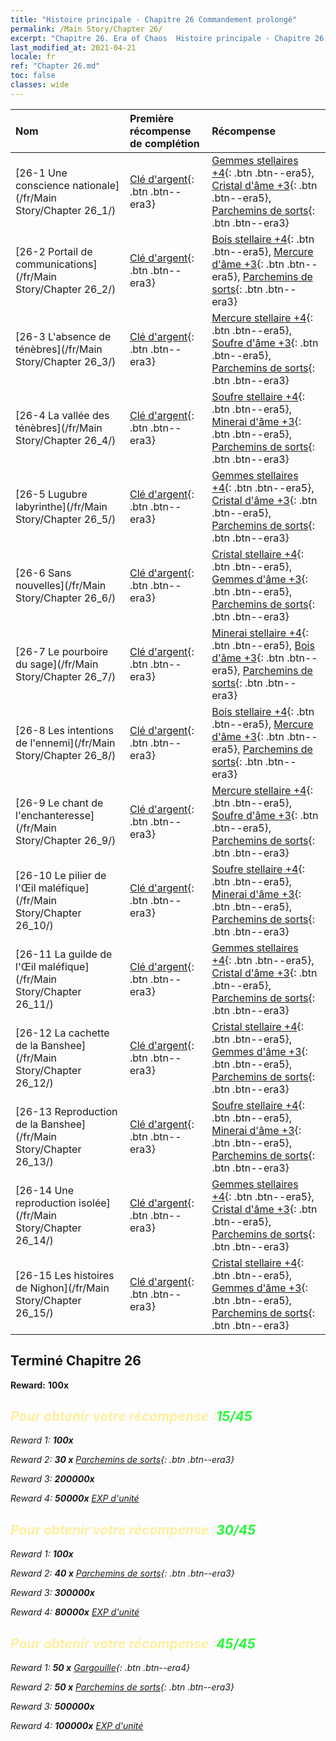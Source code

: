 ```yaml
---
title: "Histoire principale - Chapitre 26 Commandement prolongé"
permalink: /Main Story/Chapter 26/
excerpt: "Chapitre 26. Era of Chaos  Histoire principale - Chapitre 26. Commandement prolongé"
last_modified_at: 2021-04-21
locale: fr
ref: "Chapter 26.md"
toc: false
classes: wide
---
```


  | Nom |  Première récompense de complétion | Récompense |
  |:------------|:------------|:------------| 
  | [26-1 Une conscience nationale](/fr/Main Story/Chapter 26_1/) | [Clé d'argent](/fr/Items/con_693/){: .btn .btn--era3} | [Gemmes stellaires +4](/fr/Items/mat_93/){: .btn .btn--era5}, [Cristal d'âme +3](/fr/Items/mat_87/){: .btn .btn--era5}, [Parchemins de sorts](/fr/Items/con_694/){: .btn .btn--era3} |
  | [26-2 Portail de communications](/fr/Main Story/Chapter 26_2/) | [Clé d'argent](/fr/Items/con_693/){: .btn .btn--era3} | [Bois stellaire +4](/fr/Items/mat_90/){: .btn .btn--era5}, [Mercure d'âme +3](/fr/Items/mat_84/){: .btn .btn--era5}, [Parchemins de sorts](/fr/Items/con_694/){: .btn .btn--era3} |
  | [26-3 L'absence de ténèbres](/fr/Main Story/Chapter 26_3/) | [Clé d'argent](/fr/Items/con_693/){: .btn .btn--era3} | [Mercure stellaire +4](/fr/Items/mat_91/){: .btn .btn--era5}, [Soufre d'âme +3](/fr/Items/mat_85/){: .btn .btn--era5}, [Parchemins de sorts](/fr/Items/con_694/){: .btn .btn--era3} |
  | [26-4 La vallée des ténèbres](/fr/Main Story/Chapter 26_4/) | [Clé d'argent](/fr/Items/con_693/){: .btn .btn--era3} | [Soufre stellaire +4](/fr/Items/mat_92/){: .btn .btn--era5}, [Minerai d'âme +3](/fr/Items/mat_82/){: .btn .btn--era5}, [Parchemins de sorts](/fr/Items/con_694/){: .btn .btn--era3} |
  | [26-5 Lugubre labyrinthe](/fr/Main Story/Chapter 26_5/) | [Clé d'argent](/fr/Items/con_693/){: .btn .btn--era3} | [Gemmes stellaires +4](/fr/Items/mat_93/){: .btn .btn--era5}, [Cristal d'âme +3](/fr/Items/mat_87/){: .btn .btn--era5}, [Parchemins de sorts](/fr/Items/con_694/){: .btn .btn--era3} |
  | [26-6 Sans nouvelles](/fr/Main Story/Chapter 26_6/) | [Clé d'argent](/fr/Items/con_693/){: .btn .btn--era3} | [Cristal stellaire +4](/fr/Items/mat_94/){: .btn .btn--era5}, [Gemmes d'âme +3](/fr/Items/mat_86/){: .btn .btn--era5}, [Parchemins de sorts](/fr/Items/con_694/){: .btn .btn--era3} |
  | [26-7 Le pourboire du sage](/fr/Main Story/Chapter 26_7/) | [Clé d'argent](/fr/Items/con_693/){: .btn .btn--era3} | [Minerai stellaire +4](/fr/Items/mat_89/){: .btn .btn--era5}, [Bois d'âme +3](/fr/Items/mat_83/){: .btn .btn--era5}, [Parchemins de sorts](/fr/Items/con_694/){: .btn .btn--era3} |
  | [26-8 Les intentions de l'ennemi](/fr/Main Story/Chapter 26_8/) | [Clé d'argent](/fr/Items/con_693/){: .btn .btn--era3} | [Bois stellaire +4](/fr/Items/mat_90/){: .btn .btn--era5}, [Mercure d'âme +3](/fr/Items/mat_84/){: .btn .btn--era5}, [Parchemins de sorts](/fr/Items/con_694/){: .btn .btn--era3} |
  | [26-9 Le chant de l'enchanteresse](/fr/Main Story/Chapter 26_9/) | [Clé d'argent](/fr/Items/con_693/){: .btn .btn--era3} | [Mercure stellaire +4](/fr/Items/mat_91/){: .btn .btn--era5}, [Soufre d'âme +3](/fr/Items/mat_85/){: .btn .btn--era5}, [Parchemins de sorts](/fr/Items/con_694/){: .btn .btn--era3} |
  | [26-10 Le pilier de l'Œil maléfique](/fr/Main Story/Chapter 26_10/) | [Clé d'argent](/fr/Items/con_693/){: .btn .btn--era3} | [Soufre stellaire +4](/fr/Items/mat_92/){: .btn .btn--era5}, [Minerai d'âme +3](/fr/Items/mat_82/){: .btn .btn--era5}, [Parchemins de sorts](/fr/Items/con_694/){: .btn .btn--era3} |
  | [26-11 La guilde de l'Œil maléfique](/fr/Main Story/Chapter 26_11/) | [Clé d'argent](/fr/Items/con_693/){: .btn .btn--era3} | [Gemmes stellaires +4](/fr/Items/mat_93/){: .btn .btn--era5}, [Cristal d'âme +3](/fr/Items/mat_87/){: .btn .btn--era5}, [Parchemins de sorts](/fr/Items/con_694/){: .btn .btn--era3} |
  | [26-12 La cachette de la Banshee](/fr/Main Story/Chapter 26_12/) | [Clé d'argent](/fr/Items/con_693/){: .btn .btn--era3} | [Cristal stellaire +4](/fr/Items/mat_94/){: .btn .btn--era5}, [Gemmes d'âme +3](/fr/Items/mat_86/){: .btn .btn--era5}, [Parchemins de sorts](/fr/Items/con_694/){: .btn .btn--era3} |
  | [26-13 Reproduction de la Banshee](/fr/Main Story/Chapter 26_13/) | [Clé d'argent](/fr/Items/con_693/){: .btn .btn--era3} | [Soufre stellaire +4](/fr/Items/mat_92/){: .btn .btn--era5}, [Minerai d'âme +3](/fr/Items/mat_82/){: .btn .btn--era5}, [Parchemins de sorts](/fr/Items/con_694/){: .btn .btn--era3} |
  | [26-14 Une reproduction isolée](/fr/Main Story/Chapter 26_14/) | [Clé d'argent](/fr/Items/con_693/){: .btn .btn--era3} | [Gemmes stellaires +4](/fr/Items/mat_93/){: .btn .btn--era5}, [Cristal d'âme +3](/fr/Items/mat_87/){: .btn .btn--era5}, [Parchemins de sorts](/fr/Items/con_694/){: .btn .btn--era3} |
  | [26-15 Les histoires de Nighon](/fr/Main Story/Chapter 26_15/) | [Clé d'argent](/fr/Items/con_693/){: .btn .btn--era3} | [Cristal stellaire +4](/fr/Items/mat_94/){: .btn .btn--era5}, [Gemmes d'âme +3](/fr/Items/mat_86/){: .btn .btn--era5}, [Parchemins de sorts](/fr/Items/con_694/){: .btn .btn--era3} |


## Terminé Chapitre 26

 **Reward:**  **100x** <i class="fas fa-gem"/>



## <span style="color: #ffeea0">Pour obtenir votre récompense :</span><span style="color: #27f73a">15/45</span>

 Reward 1:  **100x** <i class="fas fa-gem"/>

 Reward 2: **30 x** [Parchemins de sorts](/fr/Items/con_694/){: .btn .btn--era3}

 Reward 3:  **200000x** <i class="fas fa-coins"/>

 Reward 4:  **50000x** [EXP d'unité](/fr/Items/con_902/)



## <span style="color: #ffeea0">Pour obtenir votre récompense :</span><span style="color: #27f73a">30/45</span>

 Reward 1:  **100x** <i class="fas fa-gem"/>

 Reward 2: **40 x** [Parchemins de sorts](/fr/Items/con_694/){: .btn .btn--era3}

 Reward 3:  **300000x** <i class="fas fa-coins"/>

 Reward 4:  **80000x** [EXP d'unité](/fr/Items/con_902/)



## <span style="color: #ffeea0">Pour obtenir votre récompense :</span><span style="color: #27f73a">45/45</span>

 Reward 1: **50 x** [Gargouille](/fr/Items/unt_236/){: .btn .btn--era4}

 Reward 2: **50 x** [Parchemins de sorts](/fr/Items/con_694/){: .btn .btn--era3}

 Reward 3:  **500000x** <i class="fas fa-coins"/>

 Reward 4:  **100000x** [EXP d'unité](/fr/Items/con_902/)

